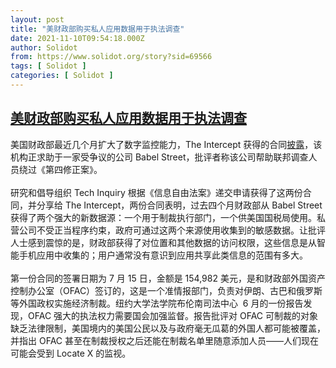 ```yaml
---
layout: post
title: "美财政部购买私人应用数据用于执法调查"
date: 2021-11-10T09:54:18.000Z
author: Solidot
from: https://www.solidot.org/story?sid=69566
tags: [ Solidot ]
categories: [ Solidot ]
---
```

<!--1636538058000-->
[美财政部购买私人应用数据用于执法调查](https://www.solidot.org/story?sid=69566)
------

<div>
美国财政部最近几个月扩大了数字监控能力，The Intercept 获得的合同<a href="https://theintercept.com/2021/11/04/treasury-surveillance-location-data-babel-street/">披露</a>，该机构正求助于一家受争议的公司 Babel Street，批评者称该公司帮助联邦调查人员绕过《第四修正案》。<br><br>研究和倡导组织 Tech Inquiry 根据《信息自由法案》递交申请获得了这两份合同，并分享给 The Intercept，两份合同表明，过去四个月财政部从 Babel Street 获得了两个强大的新数据源：一个用于制裁执行部门，一个供美国国税局使用。私营公司不受正当程序约束，政府可通过这两个来源使用收集到的敏感数据。让批评人士感到震惊的是，财政部获得了对位置和其他数据的访问权限，这些信息是从智能手机应用中收集的；用户通常没有意识到应用共享此类信息的范围有多大。<br><br>第一份合同的签署日期为 7 月 15 日，金额是 154,982 美元，是和财政部外国资产控制办公室（OFAC）签订的，这是一个准情报部门，负责对伊朗、古巴和俄罗斯等外国政权实施经济制裁。纽约大学法学院布伦南司法中心&nbsp; 6 月的一份报告发现，OFAC 强大的执法权力需要国会加强监督。报告批评对 OFAC 可制裁的对象缺乏法律限制，美国境内的美国公民以及与政府毫无瓜葛的外国人都可能被覆盖，并指出 OFAC 甚至在制裁授权之后还能在制裁名单里随意添加人员——人们现在可能会受到 Locate X 的监视。
</div>
